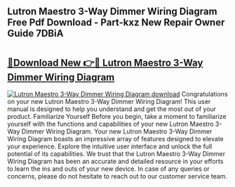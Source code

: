 ## Lutron Maestro 3-Way Dimmer Wiring Diagram Free Pdf Download - Part-kxz New Repair Owner Guide 7DBiA

# <h2><a href="http://dftbnp.blite.top/?on=Lutron+Maestro+3-Way+Dimmer+Wiring+Diagram">🔗Download New 👉🔴 Lutron Maestro 3-Way Dimmer Wiring Diagram</a></h2>

[![Lutron Maestro 3-Way Dimmer Wiring Diagram download](https://i.imgur.com/lujVjoI.png)](http://dftbnp.blite.top/?on=Lutron+Maestro+3-Way+Dimmer+Wiring+Diagram)
Congratulations on your new Lutron Maestro 3-Way Dimmer Wiring Diagram! This user manual is designed to help you understand and get the most out of your product. Familiarize Yourself Before you begin, take a moment to familiarize yourself with the functions and capabilities of your new Lutron Maestro 3-Way Dimmer Wiring Diagram. Your new Lutron Maestro 3-Way Dimmer Wiring Diagram boasts an impressive array of features designed to elevate your experience. Explore the intuitive user interface and unlock the full potential of its capabilities. We trust that the Lutron Maestro 3-Way Dimmer Wiring Diagram has been an accurate and detailed resource in your efforts to learn the ins and outs of your new device. In case of any queries or concerns, please do not hesitate to reach out to our customer service team.
